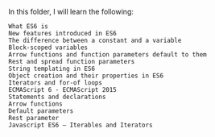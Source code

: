 In this folder, I will learn the following:

    What ES6 is
    New features introduced in ES6
    The difference between a constant and a variable
    Block-scoped variables
    Arrow functions and function parameters default to them
    Rest and spread function parameters
    String templating in ES6
    Object creation and their properties in ES6
    Iterators and for-of loops
    ECMAScript 6 - ECMAScript 2015
    Statements and declarations
    Arrow functions
    Default parameters
    Rest parameter
    Javascript ES6 — Iterables and Iterators

